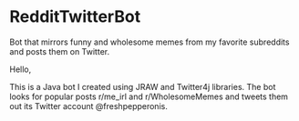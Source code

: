 # RedditTwitterBot
Bot that mirrors funny and wholesome memes from my favorite subreddits and posts them on Twitter.

Hello,

This is a Java bot I created using JRAW and Twitter4j libraries. The bot looks for popular posts r/me_irl and r/WholesomeMemes and tweets them out its Twitter account @freshpepperonis.

